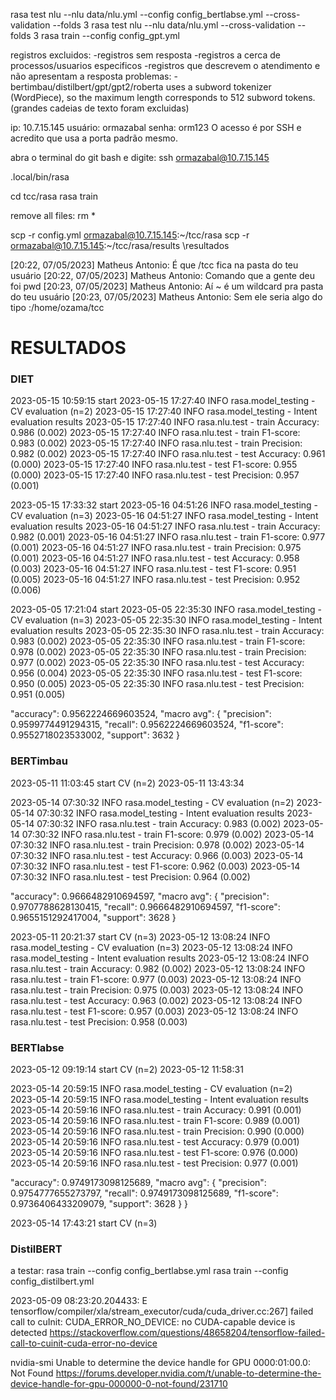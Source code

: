 rasa test nlu --nlu data/nlu.yml --config config_bertlabse.yml --cross-validation --folds 3
rasa test nlu --nlu data/nlu.yml --cross-validation --folds 3
rasa train --config config_gpt.yml

registros excluidos:
-registros sem resposta
-registros a cerca de processos/usuarios especificos
-registros que descrevem o atendimento e não apresentam a resposta
problemas:
-bertimbau/distilbert/gpt/gpt2/roberta uses a subword tokenizer (WordPiece), so the maximum length corresponds to 512 subword tokens. (grandes cadeias de texto foram excluidas)

ip: 10.7.15.145
usuário: ormazabal
senha: orm123
O acesso é por SSH e acredito que usa a porta padrão mesmo.

abra o terminal do git bash e digite: ssh ormazabal@10.7.15.145

.local/bin/rasa

cd tcc/rasa 
rasa train

remove all files: rm *

scp -r config.yml ormazabal@10.7.15.145:~/tcc/rasa
scp -r ormazabal@10.7.15.145:~/tcc/rasa/results \resultados


[20:22, 07/05/2023] Matheus Antonio: É que /tcc fica na pasta do teu usuário
[20:22, 07/05/2023] Matheus Antonio: Comando que a gente deu foi pwd
[20:23, 07/05/2023] Matheus Antonio: Aí ~ é um wildcard pra pasta do teu usuário
[20:23, 07/05/2023] Matheus Antonio: Sem ele seria algo do tipo :/home/ozama/tcc



# RESULTADOS

### DIET

2023-05-15 10:59:15 start
2023-05-15 17:27:40 INFO     rasa.model_testing  - CV evaluation (n=2)
2023-05-15 17:27:40 INFO     rasa.model_testing  - Intent evaluation results
2023-05-15 17:27:40 INFO     rasa.nlu.test  - train Accuracy: 0.986 (0.002)
2023-05-15 17:27:40 INFO     rasa.nlu.test  - train F1-score: 0.983 (0.002)
2023-05-15 17:27:40 INFO     rasa.nlu.test  - train Precision: 0.982 (0.002)
2023-05-15 17:27:40 INFO     rasa.nlu.test  - test Accuracy: 0.961 (0.000)
2023-05-15 17:27:40 INFO     rasa.nlu.test  - test F1-score: 0.955 (0.000)
2023-05-15 17:27:40 INFO     rasa.nlu.test  - test Precision: 0.957 (0.001)

2023-05-15 17:33:32 start
2023-05-16 04:51:26 INFO     rasa.model_testing  - CV evaluation (n=3)
2023-05-16 04:51:27 INFO     rasa.model_testing  - Intent evaluation results
2023-05-16 04:51:27 INFO     rasa.nlu.test  - train Accuracy: 0.982 (0.001)
2023-05-16 04:51:27 INFO     rasa.nlu.test  - train F1-score: 0.977 (0.001)
2023-05-16 04:51:27 INFO     rasa.nlu.test  - train Precision: 0.975 (0.001)
2023-05-16 04:51:27 INFO     rasa.nlu.test  - test Accuracy: 0.958 (0.003)
2023-05-16 04:51:27 INFO     rasa.nlu.test  - test F1-score: 0.951 (0.005)
2023-05-16 04:51:27 INFO     rasa.nlu.test  - test Precision: 0.952 (0.006)









2023-05-05 17:21:04 start
2023-05-05 22:35:30 INFO     rasa.model_testing  - CV evaluation (n=3)
2023-05-05 22:35:30 INFO     rasa.model_testing  - Intent evaluation results
2023-05-05 22:35:30 INFO     rasa.nlu.test  - train Accuracy: 0.983 (0.002)
2023-05-05 22:35:30 INFO     rasa.nlu.test  - train F1-score: 0.978 (0.002)
2023-05-05 22:35:30 INFO     rasa.nlu.test  - train Precision: 0.977 (0.002)
2023-05-05 22:35:30 INFO     rasa.nlu.test  - test Accuracy: 0.956 (0.004)
2023-05-05 22:35:30 INFO     rasa.nlu.test  - test F1-score: 0.950 (0.005)
2023-05-05 22:35:30 INFO     rasa.nlu.test  - test Precision: 0.951 (0.005)

"accuracy": 0.9562224669603524,
	"macro avg": {
	"precision": 0.9599774491294315,
	"recall": 0.9562224669603524,
	"f1-score": 0.9552718023533002,
	"support": 3632
}

### BERTimbau

2023-05-11 11:03:45 start CV (n=2)
2023-05-11 13:43:34

2023-05-14 07:30:32 INFO     rasa.model_testing  - CV evaluation (n=2)
2023-05-14 07:30:32 INFO     rasa.model_testing  - Intent evaluation results
2023-05-14 07:30:32 INFO     rasa.nlu.test  - train Accuracy: 0.983 (0.002)
2023-05-14 07:30:32 INFO     rasa.nlu.test  - train F1-score: 0.979 (0.002)
2023-05-14 07:30:32 INFO     rasa.nlu.test  - train Precision: 0.978 (0.002)
2023-05-14 07:30:32 INFO     rasa.nlu.test  - test Accuracy: 0.966 (0.003)
2023-05-14 07:30:32 INFO     rasa.nlu.test  - test F1-score: 0.962 (0.003)
2023-05-14 07:30:32 INFO     rasa.nlu.test  - test Precision: 0.964 (0.002)

"accuracy": 0.9666482910694597,
	"macro avg": {
	"precision": 0.9707788628130415,
	"recall": 0.9666482910694597,
	"f1-score": 0.9655151292417004,
	"support": 3628
}

2023-05-11 20:21:37 start CV (n=3)
2023-05-12 13:08:24 INFO     rasa.model_testing  - CV evaluation (n=3)
2023-05-12 13:08:24 INFO     rasa.model_testing  - Intent evaluation results
2023-05-12 13:08:24 INFO     rasa.nlu.test  - train Accuracy: 0.982 (0.002)
2023-05-12 13:08:24 INFO     rasa.nlu.test  - train F1-score: 0.977 (0.003)
2023-05-12 13:08:24 INFO     rasa.nlu.test  - train Precision: 0.975 (0.003)
2023-05-12 13:08:24 INFO     rasa.nlu.test  - test Accuracy: 0.963 (0.002)
2023-05-12 13:08:24 INFO     rasa.nlu.test  - test F1-score: 0.957 (0.003)
2023-05-12 13:08:24 INFO     rasa.nlu.test  - test Precision: 0.958 (0.003)

### BERTlabse

2023-05-12 09:19:14 start CV (n=2)
2023-05-12 11:58:31

2023-05-14 20:59:15 INFO     rasa.model_testing  - CV evaluation (n=2)      
2023-05-14 20:59:15 INFO     rasa.model_testing  - Intent evaluation results
2023-05-14 20:59:16 INFO     rasa.nlu.test  - train Accuracy: 0.991 (0.001) 
2023-05-14 20:59:16 INFO     rasa.nlu.test  - train F1-score: 0.989 (0.001) 
2023-05-14 20:59:16 INFO     rasa.nlu.test  - train Precision: 0.990 (0.000)
2023-05-14 20:59:16 INFO     rasa.nlu.test  - test Accuracy: 0.979 (0.001)  
2023-05-14 20:59:16 INFO     rasa.nlu.test  - test F1-score: 0.976 (0.000)  
2023-05-14 20:59:16 INFO     rasa.nlu.test  - test Precision: 0.977 (0.001) 

"accuracy": 0.9749173098125689,
  "macro avg": {
    "precision": 0.9754777655273797,
    "recall": 0.9749173098125689,
    "f1-score": 0.9736406433209079,
    "support": 3628
  }
}

2023-05-14 17:43:21 start CV (n=3)



### DistilBERT




a testar:
rasa train --config config_bertlabse.yml
rasa train --config config_distilbert.yml

2023-05-09 08:23:20.204433: E tensorflow/compiler/xla/stream_executor/cuda/cuda_driver.cc:267] failed call to cuInit: CUDA_ERROR_NO_DEVICE: no CUDA-capable device is detected
https://stackoverflow.com/questions/48658204/tensorflow-failed-call-to-cuinit-cuda-error-no-device

nvidia-smi
Unable to determine the device handle for GPU 0000:01:00.0: Not Found
https://forums.developer.nvidia.com/t/unable-to-determine-the-device-handle-for-gpu-000000-0-not-found/231710
